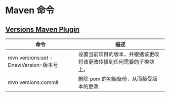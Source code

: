 
# Maven 命令

## [Versions Maven Plugin](http://www.mojohaus.org/versions-maven-plugin/index.html)

|  命令                               |  描述                                    |
|-------------------------------------|-----------------------------------------|  
|mvn versions:set -DnewVersion=版本号 |  设置当前项目的版本，并根据该更改将该更改传播到任何需要的子模块上。|
|mvn versions:commit                  |  删除 pom 的初始备份，从而接受版本的更改  | 

